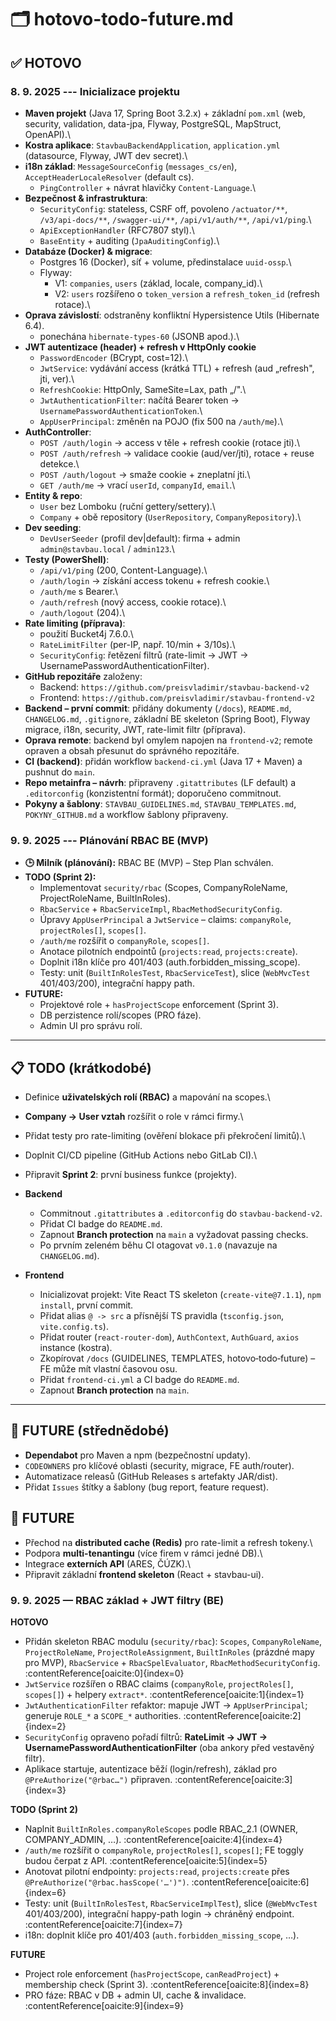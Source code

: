# 🗂 hotovo-todo-future.md

## ✅ HOTOVO

### 8. 9. 2025 --- Inicializace projektu

-   **Maven projekt** (Java 17, Spring Boot 3.2.x) + základní `pom.xml`
    (web, security, validation, data-jpa, Flyway, PostgreSQL, MapStruct,
    OpenAPI).\
-   **Kostra aplikace**: `StavbauBackendApplication`, `application.yml`
    (datasource, Flyway, JWT dev secret).\
-   **i18n základ**: `MessageSourceConfig` (`messages_cs/en`),
    `AcceptHeaderLocaleResolver` (default cs).
    -   `PingController` + návrat hlavičky `Content-Language`.\
-   **Bezpečnost & infrastruktura**:
    -   `SecurityConfig`: stateless, CSRF off, povoleno `/actuator/**`,
        `/v3/api-docs/**`, `/swagger-ui/**`, `/api/v1/auth/**`,
        `/api/v1/ping`.\
    -   `ApiExceptionHandler` (RFC7807 styl).\
    -   `BaseEntity` + auditing (`JpaAuditingConfig`).\
-   **Databáze (Docker) & migrace**:
    -   Postgres 16 (Docker), síť + volume, předinstalace `uuid-ossp`.\
    -   Flyway:
        -   V1: `companies`, `users` (základ, locale, company_id).\
        -   V2: `users` rozšířeno o `token_version` a `refresh_token_id`
            (refresh rotace).\
-   **Oprava závislostí**: odstraněny konfliktní Hypersistence Utils
    (Hibernate 6.4).
    -   ponechána `hibernate-types-60` (JSONB apod.).\
-   **JWT autentizace (header) + refresh v HttpOnly cookie**
    -   `PasswordEncoder` (BCrypt, cost=12).\
    -   `JwtService`: vydávání access (krátká TTL) + refresh (aud
        „refresh", jti, ver).\
    -   `RefreshCookie`: HttpOnly, SameSite=Lax, path „/".\
    -   `JwtAuthenticationFilter`: načítá Bearer token →
        `UsernamePasswordAuthenticationToken`.\
    -   `AppUserPrincipal`: změněn na POJO (fix 500 na `/auth/me`).\
-   **AuthController**:
    -   `POST /auth/login` → access v těle + refresh cookie (rotace
        jti).\
    -   `POST /auth/refresh` → validace cookie (aud/ver/jti), rotace +
        reuse detekce.\
    -   `POST /auth/logout` → smaže cookie + zneplatní jti.\
    -   `GET /auth/me` → vrací `userId`, `companyId`, `email`.\
-   **Entity & repo**:
    -   `User` bez Lomboku (ruční gettery/settery).\
    -   `Company` + obě repository (`UserRepository`,
        `CompanyRepository`).\
-   **Dev seeding**:
    -   `DevUserSeeder` (profil dev\|default): firma + admin
        `admin@stavbau.local` / `admin123`.\
-   **Testy (PowerShell)**:
    -   `/api/v1/ping` (200, Content-Language).\
    -   `/auth/login` → získání access tokenu + refresh cookie.\
    -   `/auth/me` s Bearer.\
    -   `/auth/refresh` (nový access, cookie rotace).\
    -   `/auth/logout` (204).\
-   **Rate limiting (příprava)**:
    -   použití Bucket4j 7.6.0.\
    -   `RateLimitFilter` (per-IP, např. 10/min + 3/10s).\
    -   `SecurityConfig`: řetězení filtrů (rate-limit → JWT →
        UsernamePasswordAuthenticationFilter).
-   **GitHub repozitáře** založeny:
    - Backend: `https://github.com/preisvladimir/stavbau-backend-v2`
    - Frontend: `https://github.com/preisvladimir/stavbau-frontend-v2`
-   **Backend – první commit**: přidány dokumenty (`/docs`), `README.md`, `CHANGELOG.md`, `.gitignore`, základní BE skeleton (Spring Boot), Flyway migrace, i18n, security, JWT, rate-limit filtr (příprava).
- **Oprava remote**: backend byl omylem napojen na `frontend-v2`; remote opraven a obsah přesunut do správného repozitáře.
- **CI (backend)**: přidán workflow `backend-ci.yml` (Java 17 + Maven) a pushnut do `main`.
- **Repo metainfra – návrh**: připraveny `.gitattributes` (LF default) a `.editorconfig` (konzistentní formát); doporučeno commitnout.
- **Pokyny a šablony**: `STAVBAU_GUIDELINES.md`, `STAVBAU_TEMPLATES.md`, `POKYNY_GITHUB.md` a workflow šablony připraveny.

### 9. 9. 2025 --- Plánování RBAC BE (MVP)

- **🕒 Milník (plánování):** RBAC BE (MVP) – Step Plan schválen.
- **TODO (Sprint 2):**
    - Implementovat `security/rbac` (Scopes, CompanyRoleName, ProjectRoleName, BuiltInRoles).
    - `RbacService` + `RbacServiceImpl`, `RbacMethodSecurityConfig`.
    - Úpravy `AppUserPrincipal` a `JwtService` – claims: `companyRole`, `projectRoles[]`, `scopes[]`.
    - `/auth/me` rozšířit o `companyRole`, `scopes[]`.
    - Anotace pilotních endpointů (`projects:read`, `projects:create`).
    - Doplnit i18n klíče pro 401/403 (auth.forbidden_missing_scope).
    - Testy: unit (`BuiltInRolesTest`, `RbacServiceTest`), slice (`WebMvcTest` 401/403/200), integrační happy path.
- **FUTURE:**
    - Projektové role + `hasProjectScope` enforcement (Sprint 3).
    - DB perzistence rolí/scopes (PRO fáze).
    - Admin UI pro správu rolí.
  
------------------------------------------------------------------------

## 📋 TODO (krátkodobé)

-   Definice **uživatelských rolí (RBAC)** a mapování na scopes.\
-   **Company → User vztah** rozšířit o role v rámci firmy.\
-   Přidat testy pro rate-limiting (ověření blokace při překročení
    limitů).\
-   Doplnit CI/CD pipeline (GitHub Actions nebo GitLab CI).\
-   Připravit **Sprint 2**: první business funkce (projekty).


- **Backend**
  - Commitnout `.gitattributes` a `.editorconfig` do `stavbau-backend-v2`.
  - Přidat CI badge do `README.md`.
  - Zapnout **Branch protection** na `main` a vyžadovat passing checks.
  - Po prvním zeleném běhu CI otagovat `v0.1.0` (navazuje na `CHANGELOG.md`).

- **Frontend**
  - Inicializovat projekt: Vite React TS skeleton (`create-vite@7.1.1`), `npm install`, první commit.
  - Přidat alias `@ -> src` a přísnější TS pravidla (`tsconfig.json`, `vite.config.ts`).
  - Přidat router (`react-router-dom`), `AuthContext`, `AuthGuard`, `axios` instance (kostra).
  - Zkopírovat `/docs` (GUIDELINES, TEMPLATES, hotovo‑todo‑future) – FE může mít vlastní časovou osu.
  - Přidat `frontend-ci.yml` a CI badge do `README.md`.
  - Zapnout **Branch protection** na `main`.
------------------------------------------------------------------------

## 🔮 FUTURE (střednědobé)
- **Dependabot** pro Maven a npm (bezpečnostní updaty).
- `CODEOWNERS` pro klíčové oblasti (security, migrace, FE auth/router).
- Automatizace releasů (GitHub Releases s artefakty JAR/dist).
- Přidat `Issues` štítky a šablony (bug report, feature request).

## 🔮 FUTURE

-   Přechod na **distributed cache (Redis)** pro rate-limit a refresh
    tokeny.\
-   Podpora **multi-tenantingu** (více firem v rámci jedné DB).\
-   Integrace **externích API** (ARES, ČÚZK).\
-   Připravit základní **frontend skeleton** (React + stavbau-ui).


### 9. 9. 2025 — RBAC základ + JWT filtry (BE)

**HOTOVO**
- Přidán skeleton RBAC modulu (`security/rbac`): `Scopes`, `CompanyRoleName`, `ProjectRoleName`, `ProjectRoleAssignment`, `BuiltInRoles` (prázdné mapy pro MVP), `RbacService` + `RbacSpelEvaluator`, `RbacMethodSecurityConfig`. :contentReference[oaicite:0]{index=0}
- `JwtService` rozšířen o RBAC claims (`companyRole`, `projectRoles[]`, `scopes[]`) + helpery `extract*`. :contentReference[oaicite:1]{index=1}
- `JwtAuthenticationFilter` refaktor: mapuje JWT → `AppUserPrincipal`; generuje `ROLE_*` a `SCOPE_*` authorities. :contentReference[oaicite:2]{index=2}
- `SecurityConfig` opraveno pořadí filtrů: **RateLimit → JWT → UsernamePasswordAuthenticationFilter** (oba ankory před vestavěný filtr).
- Aplikace startuje, autentizace běží (login/refresh), základ pro `@PreAuthorize("@rbac…")` připraven. :contentReference[oaicite:3]{index=3}

**TODO (Sprint 2)**
- Naplnit `BuiltInRoles.companyRoleScopes` podle RBAC_2.1 (OWNER, COMPANY_ADMIN, …). :contentReference[oaicite:4]{index=4}
- `/auth/me` rozšířit o `companyRole`, `projectRoles[]`, `scopes[]`; FE toggly budou čerpat z API. :contentReference[oaicite:5]{index=5}
- Anotovat pilotní endpointy: `projects:read`, `projects:create` přes `@PreAuthorize("@rbac.hasScope('…')")`. :contentReference[oaicite:6]{index=6}
- Testy: unit (`BuiltInRolesTest`, `RbacServiceImplTest`), slice (`@WebMvcTest` 401/403/200), integrační happy-path login → chráněný endpoint. :contentReference[oaicite:7]{index=7}
- i18n: doplnit klíče pro 401/403 (`auth.forbidden_missing_scope`, …).

**FUTURE**
- Project role enforcement (`hasProjectScope`, `canReadProject`) + membership check (Sprint 3). :contentReference[oaicite:8]{index=8}
- PRO fáze: RBAC v DB + admin UI, cache & invalidace. :contentReference[oaicite:9]{index=9}